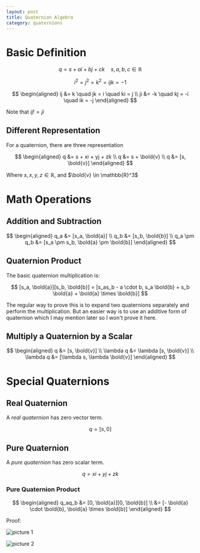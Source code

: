 ```yaml
---
layout: post
title: Quaternion Algebra
category: quaternions
---
```


# Basic Definition

$$
q = s + ai + bj + ck \quad s, a, b, c \in \mathbb{R}
$$

$$
i^2 = j^2 = k^2 = ijk = -1
$$

$$
\begin{aligned}
    ij &= k \quad jk = i \quad ki = j \\
    ji &= -k \quad kj = -i \quad ik = -j
\end{aligned}
$$

Note that $ij != ji$

## Different Representation

For a quaternion, there are three representation

$$
\begin{aligned}
    q &= s + xi + yj + zk \\
    q &= s + \bold{v} \\
    q &= [s, \bold{v}]
\end{aligned}
$$

Where $s, x, y, z \in \mathbb{R}$, and $\bold{v} \in \mathbb{R}^3$

# Math Operations

## Addition and Subtraction

$$
\begin{aligned}
    q_a &= [s_a, \bold{a}] \\
    q_b &= [s_b, \bold{b}] \\
    q_a \pm q_b &= [s_a \pm s_b, \bold{a} \pm \bold{b}]
\end{aligned}
$$

## Quaternion Product

The basic quaternion multiplication is:

$$
[s_a, \bold{a}][s_b, \bold{b}] = [s_as_b - a \cdot b, s_a \bold{b} + s_b \bold{a} + \bold{a} \times \bold{b}]
$$

The regular way to prove this is to expand two quaternions separately and perform the multiplication. But an easier way is to use an additive form of quaternion which I may mention later so I won't prove it here.

## Multiply a Quaternion by a Scalar

$$
\begin{aligned}
    q &= [s, \bold{v}] \\
    \lambda q &= \lambda [s, \bold{v}] \\
    \lambda q &= [\lambda s, \lambda \bold{v}]
\end{aligned}
$$

# Special Quaternions

## Real Quaternion

A *real quaternion* has zero vector term.

$$
q = [s, 0]
$$

## Pure Quaternion

A *pure quaternion* has zero scalar term.

$$
q = xi + yj + zk
$$

### Pure Quaternion Product

$$
\begin{aligned}
    q_aq_b &= [0, \bold{a}][0, \bold{b}] \\
    &= [- \bold{a} \cdot \bold{b}, \bold{a} \times \bold{b}]
\end{aligned}
$$

Proof:

![picture 1](/Blog/images/2022-04-13-13-21-56-pure-quaternion-product-1.jpg)  

![picture 2](/Blog/images/2022-04-13-13-24-12-pure-quaternion-product-2.jpg)  
